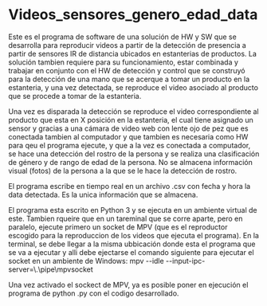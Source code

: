 # Videos_sensores_genero_edad_data

Este es el programa de software de una solución de HW y SW que se desarrolla para reproducir videos a partir de la detección de presencia a partir de sensores IR de distancia ubicados en estanterias de productos. La solución tambien requiere para su funcionamiento, estar combinada y trabajar en conjunto con el HW de detección y control que se construyó para la detección de una mano que se acerque a tomar un producto en la estanteria, y una vez detectada, se reproduce el video asociado al producto que se procede a tomar de la estanteria.

Una vez es disparada la detección se reproduce el video correspondiente al producto que esta en X posición en la estanteria, el cual tiene asignado un sensor y gracias a una cámara de video web con lente ojo de pez que es conectada tambien al computador y que tambien es necesaria como HW para qeu el programa ejecute, y que a la vez es conectada a computador, se hace una detección del rostro de la persona y se realiza una clasificación de género y de rango de edad de la persona.  No se almacena información visual (fotos) de la persona a la que se le hace la detección de rostro.

El programa escribe en tiempo real en un archivo .csv con fecha y hora la data detectada. Es la unica información que se almacena.

El programa esta escrito en Python 3 y  se ejecuta en un ambiente virtual de este. Tambien rqueire que en un tareminal que se corre aparte, pero en paralelo, ejecute primero un socket de MPV (que es el reproductor escogido para la reproduccion de los videos que ejecuta el programa). En la terminal, se debe llegar a la misma ubbicación donde esta el programa que se va a ejecutar y alli debe ejectarse el comando siguiente para ejecutar el socket en un ambiente de Windows: mpv --idle --input-ipc-server=\\.\pipe\mpvsocket

Una vez activado el sockect de MPV, ya es posible poner en ejecución el programa de python .py con el codigo desarrollado.

